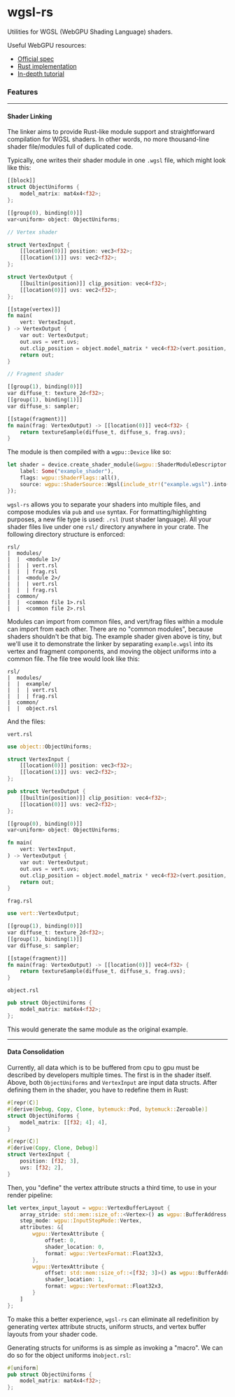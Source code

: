 # wgsl-rs

Utilities for WGSL (WebGPU Shading Language) shaders. 

Useful WebGPU resources:
- [Official spec](https://gpuweb.github.io/gpuweb/)
- [Rust implementation](https://github.com/gfx-rs/wgpu) 
- [In-depth tutorial](https://sotrh.github.io/learn-wgpu)


### Features
---
#### Shader Linking

The linker aims to provide Rust-like module support and straightforward compilation for WGSL shaders. In other words, no more thousand-line shader file/modules full of duplicated code. 

Typically, one writes their shader module in one `.wgsl` file, which might look like this:

```rust
[[block]]
struct ObjectUniforms {
    model_matrix: mat4x4<f32>;
};

[[group(0), binding(0)]]
var<uniform> object: ObjectUniforms;

// Vertex shader

struct VertexInput {
    [[location(0)]] position: vec3<f32>;
    [[location(1)]] uvs: vec2<f32>;
};

struct VertexOutput {
    [[builtin(position)]] clip_position: vec4<f32>;
    [[location(0)]] uvs: vec2<f32>;
};

[[stage(vertex)]]
fn main(
    vert: VertexInput,
) -> VertexOutput {
    var out: VertexOutput;
    out.uvs = vert.uvs;
    out.clip_position = object.model_matrix * vec4<f32>(vert.position, 1.0);
    return out;
}

// Fragment shader

[[group(1), binding(0)]]
var diffuse_t: texture_2d<f32>;
[[group(1), binding(1)]]
var diffuse_s: sampler;

[[stage(fragment)]]
fn main(frag: VertexOutput) -> [[location(0)]] vec4<f32> {
    return textureSample(diffuse_t, diffuse_s, frag.uvs);
}
```

The module is then compiled with a `wgpu::Device` like so:

```rust
let shader = device.create_shader_module(&wgpu::ShaderModuleDescriptor {
    label: Some("example_shader"),
    flags: wgpu::ShaderFlags::all(),
    source: wgpu::ShaderSource::Wgsl(include_str!("example.wgsl").into()),
});
```

`wgsl-rs` allows you to separate your shaders into multiple files, and compose modules via `pub` and `use` syntax. For formatting/highlighting purposes, a new file type is used: `.rsl` (rust shader language). All your shader files live under one `rsl/` directory anywhere in your crate. The following directory structure is enforced:

```
rsl/
|  modules/
|  |  <module 1>/
|  |  | vert.rsl
|  |  | frag.rsl
|  |  <module 2>/
|  |  | vert.rsl
|  |  | frag.rsl
|  common/
|  |  <common file 1>.rsl 
|  |  <common file 2>.rsl 
```

Modules can import from common files, and vert/frag files within a module can import from each other. There are no "common modules", because shaders shouldn't be that big. The example shader given above is tiny, but we'll use it to demonstrate the linker by separating `example.wgsl` into its vertex and fragment components, and moving the object uniforms into a common file. The file tree would look like this:

```
rsl/
|  modules/
|  |  example/
|  |  | vert.rsl
|  |  | frag.rsl
|  common/
|  |  object.rsl 
```

And the files:

`vert.rsl`
```rust
use object::ObjectUniforms;

struct VertexInput {
    [[location(0)]] position: vec3<f32>;
    [[location(1)]] uvs: vec2<f32>;
};

pub struct VertexOutput {
    [[builtin(position)]] clip_position: vec4<f32>;
    [[location(0)]] uvs: vec2<f32>;
};

[[group(0), binding(0)]]
var<uniform> object: ObjectUniforms;

fn main(
    vert: VertexInput,
) -> VertexOutput {
    var out: VertexOutput;
    out.uvs = vert.uvs;
    out.clip_position = object.model_matrix * vec4<f32>(vert.position, 1.0);
    return out;
}
```

`frag.rsl`
```rust
use vert::VertexOutput;

[[group(1), binding(0)]]
var diffuse_t: texture_2d<f32>;
[[group(1), binding(1)]]
var diffuse_s: sampler;

[[stage(fragment)]]
fn main(frag: VertexOutput) -> [[location(0)]] vec4<f32> {
    return textureSample(diffuse_t, diffuse_s, frag.uvs);
}
```

`object.rsl`
```rust
pub struct ObjectUniforms {
    model_matrix: mat4x4<f32>;
};
```

This would generate the same module as the original example.

---

#### Data Consolidation

Currently, all data which is to be buffered from cpu to gpu must be described by developers multiple times. The first is in the shader itself. Above, both `ObjectUniforms` and `VertexInput` are input data structs. After defining them in the shader, you have to redefine them in Rust:

```rust
#[repr(C)]
#[derive(Debug, Copy, Clone, bytemuck::Pod, bytemuck::Zeroable)]
struct ObjectUniforms {
    model_matrix: [[f32; 4]; 4],
}

#[repr(C)]
#[derive(Copy, Clone, Debug)]
struct VertexInput {
    position: [f32; 3],
    uvs: [f32; 2],
}
```

Then, you "define" the vertex attribute structs a third time, to use in your render pipeline:


```rust
let vertex_input_layout = wgpu::VertexBufferLayout {
    array_stride: std::mem::size_of::<Vertex>() as wgpu::BufferAddress,
    step_mode: wgpu::InputStepMode::Vertex,
    attributes: &[
        wgpu::VertexAttribute {
            offset: 0,
            shader_location: 0,
            format: wgpu::VertexFormat::Float32x3,
        },
        wgpu::VertexAttribute {
            offset: std::mem::size_of::<[f32; 3]>() as wgpu::BufferAddress,
            shader_location: 1,
            format: wgpu::VertexFormat::Float32x3,
        }
    ]
};
```

To make this a better experience, `wgsl-rs` can eliminate all redefinition by generating vertex attribute structs, uniform structs, and vertex buffer layouts from your shader code.

Generating structs for uniforms is as simple as invoking a "macro". We can do so for the object uniforms in`object.rsl`:
```rust
#[uniform]
pub struct ObjectUniforms {
    model_matrix: mat4x4<f32>;
};
```

<!--
## Intro to GPUs
The next few sections form a short introduction to modern gpu programming standards/architecture/hardware. It is targeted towards graphics programmers who are new to `wgpu` but have used other graphics APIs before. However, it is also written to be comprehendible by the average non-graphics programmer, so feel free to skip ahead if this is below you. The wgpu-specific section starts [here](#what-is-wgpu).

#### What is GPU programming?
GPU/graphics programming is a unique & far-reaching area of software. The term began as a general reference to all the processes involved in getting computers to display pixels on a screen. Nowadays, as the performant architecture of GPUs has become desirable in other fields, the term "gpu programming" can be more abstractly redefined as everything involved with writing programs which take advantage of both central and graphics processors.

#### Why do we need GPUs?
Most modern CPUs contain 4-8 cores. Cores are like workers capable of executing tasks. More cores allows for more tasks to be executed simultaneously. By design, the number of cores in a GPU far eclipses that of your average CPU. This makes it ideal for situations in which a larger task can be subdivided into many smaller tasks which _do not depend on each other_, and can thus be run in parallel.

#### Why do we still need CPUs if GPUs have more cores?
Two general reasons:
- Most tasks cannot be broken up into hundreds of independent subtasks, because the subtasks end up forming a complex, nonuniform temporal dependency graph.
- CPU cores and GPU cores are not the same; CPUs are optimized to do many things well, while GPUs are designed as a hardware acceleration for a specific _type_ of problem.

#### What is a graphics API?
Graphics APIs facilitate running operations on the GPU from the CPU. Unless you are a hardware engineer at Nvidia, graphics APIs are the lowest-level interfaces to the gpu that you can use. Major features they provide include:

- Generation of gpu-executable machine code, usually via some shading language like GLSL, HLSL, or WGSL.
- Control over gpu memory allocation, mutation, and liberation from the cpu, usually by requiring the user to maintain two descriptions of their data (one for cpu and one for gpu).
- Control over the gpu pipeline structure (via defining the synchronous series of asynchronous shaders, buffer visibilities/formats, data flow, etc).

Together, these solutions allow graphics APIs to act as the main interface for programmers interested in writing parallel tasks (also known as _shaders_) which run on the GPU. The following is a description of the major ones in use today.

| Name | Description |
| --- | --- |
| OpenGL | - First major cross-platform hardware-acceleration API, developed in 1991 <br> - Still very popular, with bindings for all relevant languages <br> - Best option for beginners, as [high quality learning resources exist](https://learnopengl.com/) <br> - Supported by all major hardware vendors: Intel, Nvidia, AMD, Google/Android, Apple, and Qualcomm <br><br> OpenGL is a higher-level API compared to Vulkan or Metal, which makes it significantly easier to learn. This also means that it cannot fully take advantage of modern GPU features or offer the same performance as those APIs. |
| DirectX | - Developed by Microsoft in 1995 <br> - Was OpenGL's main competitor for a long time <br> - Only relevant for Windows machines <br><br> DirectX can be thought of as a Windows-optimized analog to OpenGL. |
| Metal | - Developed by Apple in 2014 <br> - Only relevant for Apple machines <br><br> Metal is like Apple's version of DirectX, except a lot more modern. Following the release of Metal, Apple decided to deprecate their OpenGL support.  |
| Vulkan | - Developed in 2015 by the Kronos Group, who also maintain OpenGL. <br> - Cross-platform, although the Apple implementation currently uses Metal under the hood. <br> - Lowest-level API compared to everything that came before it. <br> - More performant than OpenGL/DirectX/Metal, in part due to improved CPU/GPU usage balancing and multithreading-friendly design. <br><br> Vulkan is supposed to be the ultimate modern graphics API. |

---

#### What is WebGPU?
Browsers have become one of the most desirable application distribution platforms, being more convenient and secure than traditional apps which have to be downloaded & installed. As a result, several graphics APIs with the goal of allowing graphical web applications to use the host's GPU have been thought up. Currently, though, only one is being widely used: `WebGL`, which exposes OpenGL to the browser.

WebGPU is the successor to WebGL, and uses Vulkan instead of OpenGL, for the most part. Technically, it is designed as a platform-agnostic lossless abstraction over Vulkan, Metal, and DirectX. This has allowed WGPU to become a complete Vulkan-level API which is compatible with web browsers, but not tied to them. The result is that there aren't many reasons to choose a graphics API other than WGPU _even_ when writing offline applications, because it gives you the level of Vulkan while also being compatible with DirectX and OpenGL.


#### What is WGSL?

-->
